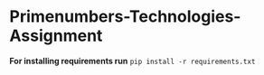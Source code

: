 # Primenumbers-Technologies-Assignment
**For installing requirements run** ``pip install -r requirements.txt``
